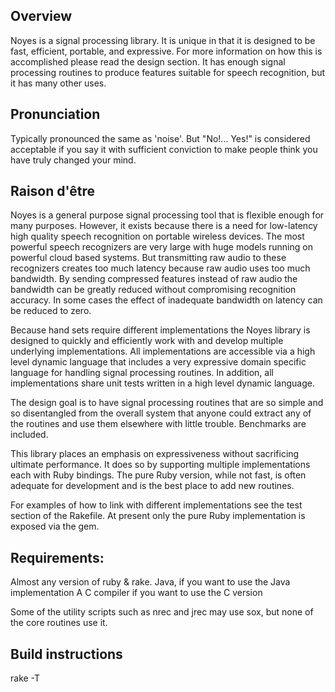 ## Overview
Noyes is a signal processing library.  It is unique in that it is designed to
be fast, efficient, portable, and expressive.  For more information on how this
is accomplished please read the design section.  It has enough signal
processing routines to produce features suitable for speech recognition, but it
has many other uses.

## Pronunciation
Typically pronounced the same as 'noise'.  But "No!... Yes!" is
considered acceptable if you say it with sufficient conviction to make people
think you have truly changed your mind.

## Raison d'être
Noyes is a general purpose signal processing tool that is flexible enough for
many purposes.  However, it exists because there is a need for low-latency high
quality speech recognition on portable wireless devices.  The most powerful
speech recognizers are very large with huge models running on powerful cloud
based systems.  But transmitting raw audio to these recognizers creates too
much latency because raw audio uses too much bandwidth.  By sending compressed
features instead of raw audio the bandwidth can be greatly reduced without
compromising recognition accuracy.  In some cases the effect of inadequate
bandwidth on latency can be reduced to zero.

Because hand sets require different implementations the Noyes library is
designed to quickly and efficiently work with and develop multiple underlying
implementations.  All implementations are accessible via a high level dynamic
language that includes a very expressive domain specific language for handling
signal processing routines.  In addition, all implementations share unit tests
written in a high level dynamic language.

The design goal is to have signal processing routines that are so simple and so
disentangled from the overall system that anyone could extract any of the
routines and use them elsewhere with little trouble.  Benchmarks are included.

This library places an emphasis on expressiveness without sacrificing ultimate
performance.  It does so by supporting multiple implementations each with Ruby
bindings.  The pure Ruby version, while not fast, is often adequate for
development and is the best place to add new routines.    

For examples of how to link with different implementations see the test section
of the Rakefile.  At present only the pure Ruby implementation is exposed via
the gem.

## Requirements:
  Almost any version of ruby & rake.
  Java, if you want to use the Java implementation
  A C compiler if you want to use the C version

  Some of the utility scripts such as nrec and jrec may use sox, but
  none of the core routines use it.

## Build instructions
  rake -T
